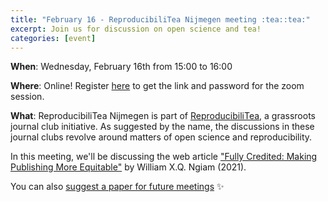 ```yaml
---
title: "February 16 - ReproducibiliTea Nijmegen meeting :tea::tea:"
excerpt: Join us for discussion on open science and tea!
categories: [event]
---
```


**When**: Wednesday, February 16th from 15:00 to 16:00

**Where**: Online! Register [here](https://forms.gle/B16oKc6fpYHF3bP26) to get the link and password for the zoom session.

**What**: ReproducibiliTea Nijmegen is part of [ReproducibiliTea](https://reproducibilitea.org/), a grassroots journal club initiative. As suggested by the name, the discussions in these journal clubs revolve around matters of open science and reproducibility.

In this meeting, we'll be discussing the web article ["Fully Credited: Making Publishing More Equitable"](https://www.psychologicalscience.org/observer/fully-credited-making-publishing-more-equitable) by William X.Q. Ngiam (2021).

You can also [suggest a paper for future meetings](https://docs.google.com/spreadsheets/d/1efHsgzEu9OqKNRk9EARDNL3gBfsPNRgbdt7-PhfWS-U/edit#gid=263005257) :sparkles: